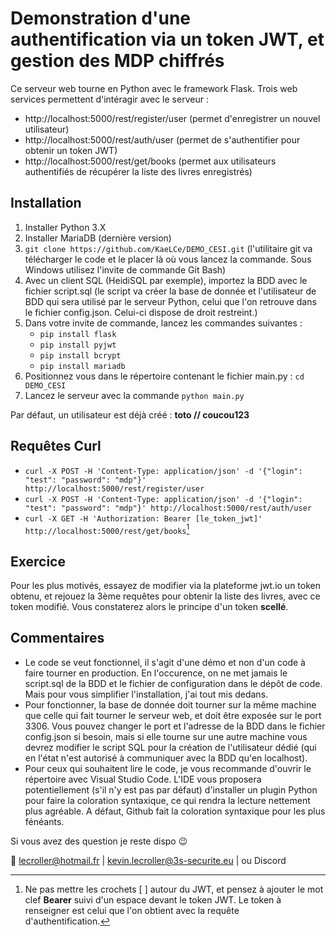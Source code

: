 # Demonstration d'une authentification via un token JWT, et gestion des MDP chiffrés

Ce serveur web tourne en Python avec le framework Flask.
Trois web services permettent d'intéragir avec le serveur :

- http://localhost:5000/rest/register/user (permet d'enregistrer un nouvel utilisateur)
- http://localhost:5000/rest/auth/user (permet de s'authentifier pour obtenir un token JWT)
- http://localhost:5000/rest/get/books (permet aux utilisateurs authentifiés de récupérer la liste des livres enregistrés)

## Installation
1. Installer Python 3.X
2. Installer MariaDB (dernière version)
3. `git clone https://github.com/KaeLCe/DEMO_CESI.git` (l'utilitaire git va télécharger le code et le placer là où vous lancez la commande. Sous Windows utilisez l'invite de commande Git Bash)
4. Avec un client SQL (HeidiSQL par exemple), importez la BDD avec le fichier script.sql (le script va créer la base de donnée et l'utilisateur de BDD qui sera utilisé par le serveur Python, celui que l'on retrouve dans le fichier config.json. Celui-ci dispose de droit restreint.)
5. Dans votre invite de commande, lancez les commandes suivantes :
    - `pip install flask`
    - `pip install pyjwt`
    - `pip install bcrypt`
    - `pip install mariadb`
6. Positionnez vous dans le répertoire contenant le fichier main.py : `cd DEMO_CESI`
6. Lancez le serveur avec la commande `python main.py`

Par défaut, un utilisateur est déjà créé : **toto // coucou123**

## Requêtes Curl
- `curl -X POST -H 'Content-Type: application/json' -d '{"login": "test": "password": "mdp"}' http://localhost:5000/rest/register/user`
- `curl -X POST -H 'Content-Type: application/json' -d '{"login": "test": "password": "mdp"}' http://localhost:5000/rest/auth/user`
- `curl -X GET -H 'Authorization: Bearer [le_token_jwt]' http://localhost:5000/rest/get/books`[^1]

[^1]: Ne pas mettre les crochets [ ] autour du JWT, et pensez à ajouter le mot clef **Bearer** suivi d'un espace devant le token JWT. Le token à renseigner est celui que l'on obtient avec la requête d'authentification.

## Exercice
Pour les plus motivés, essayez de modifier via la plateforme jwt.io un token obtenu, et rejouez la 3ème requêtes pour obtenir la liste des livres, avec ce token modifié. Vous constaterez alors le principe d'un token **scellé**.

## Commentaires
- Le code se veut fonctionnel, il s'agit d'une démo et non d'un code à faire tourner en production. En l'occurence, on ne met jamais le script.sql de la BDD et le fichier de configuration dans le dépôt de code. Mais pour vous simplifier l'installation, j'ai tout mis dedans.
- Pour fonctionner, la base de donnée doit tourner sur la même machine que celle qui fait tourner le serveur web, et doit être exposée sur le port 3306. Vous pouvez changer le port et l'adresse de la BDD dans le fichier config.json si besoin, mais si elle tourne sur une autre machine vous devrez modifier le script SQL pour la création de l'utilisateur dédié (qui en l'état n'est autorisé à communiquer avec la BDD qu'en localhost).
- Pour ceux qui souhaitent lire le code, je vous recommande d'ouvrir le répertoire avec Visual Studio Code. L'IDE vous proposera potentiellement (s'il n'y est pas par défaut) d'installer un plugin Python pour faire la coloration syntaxique, ce qui rendra la lecture nettement plus agréable. A défaut, Github fait la coloration syntaxique pour les plus fénéants.

Si vous avez des question je reste dispo :wink:

:email: lecroller@hotmail.fr | kevin.lecroller@3s-securite.eu | ou Discord





